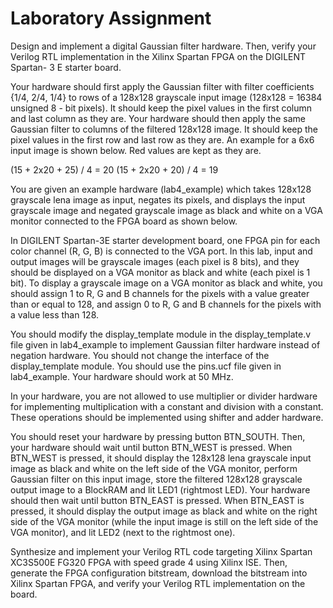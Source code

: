 # Laboratory Assignment #

Design and implement a digital Gaussian filter hardware. Then, verify your Verilog
RTL implementation in the Xilinx Spartan FPGA on the DIGILENT Spartan- 3 E starter
board.

Your hardware should first apply the Gaussian filter with filter coefficients {1/4, 2/4,
1/4} to rows of a 128x128 grayscale input image (128x128 = 16384 unsigned 8 - bit
pixels). It should keep the pixel values in the first column and last column as they are.
Your hardware should then apply the same Gaussian filter to columns of the filtered
128x128 image. It should keep the pixel values in the first row and last row as they
are. An example for a 6x6 input image is shown below. Red values are kept as they
are.

(15 + 2x20 + 25) / 4 = 20 (15 + 2x20 + 20) / 4 = 19

You are given an example hardware (lab4_example) which takes 128x128 grayscale
lena image as input, negates its pixels, and displays the input grayscale image and
negated grayscale image as black and white on a VGA monitor connected to the
FPGA board as shown below.


In DIGILENT Spartan-3E starter development board, one FPGA pin for each color
channel (R, G, B) is connected to the VGA port. In this lab, input and output images
will be grayscale images (each pixel is 8 bits), and they should be displayed on a
VGA monitor as black and white (each pixel is 1 bit). To display a grayscale image on
a VGA monitor as black and white, you should assign 1 to R, G and B channels for
the pixels with a value greater than or equal to 128, and assign 0 to R, G and B
channels for the pixels with a value less than 128.

You should modify the display_template module in the display_template.v file given in
lab4_example to implement Gaussian filter hardware instead of negation hardware.
You should not change the interface of the display_template module. You should use
the pins.ucf file given in lab4_example. Your hardware should work at 50 MHz.

In your hardware, you are not allowed to use multiplier or divider hardware for
implementing multiplication with a constant and division with a constant. These
operations should be implemented using shifter and adder hardware.

You should reset your hardware by pressing button BTN_SOUTH. Then, your
hardware should wait until button BTN_WEST is pressed. When BTN_WEST is
pressed, it should display the 128x128 lena grayscale input image as black and white
on the left side of the VGA monitor, perform Gaussian filter on this input image, store
the filtered 128x128 grayscale output image to a BlockRAM and lit LED1 (rightmost
LED). Your hardware should then wait until button BTN_EAST is pressed. When
BTN_EAST is pressed, it should display the output image as black and white on the
right side of the VGA monitor (while the input image is still on the left side of the VGA
monitor), and lit LED2 (next to the rightmost one).

Synthesize and implement your Verilog RTL code targeting Xilinx Spartan XC3S500E
FG320 FPGA with speed grade 4 using Xilinx ISE. Then, generate the FPGA
configuration bitstream, download the bitstream into Xilinx Spartan FPGA, and verify
your Verilog RTL implementation on the board.
